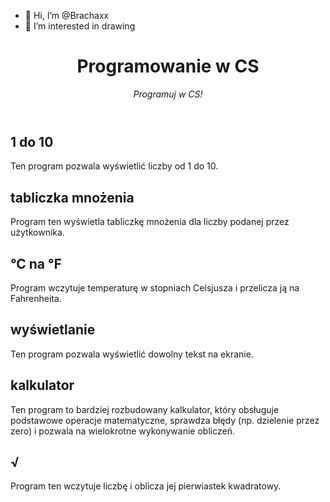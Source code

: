 - 👋 Hi, I’m @Brachaxx
- 👀 I’m interested in drawing

<!---
Brachaxx/Brachaxx is a ✨ special ✨ repository because its `README.md` (this file) appears on your GitHub profile.
You can click the Preview link to take a look at your changes.
--->
<header>

<!--
  <<< Author notes: Course header >>>
  Include a 1280×640 image, course title in sentence case, and a concise description in emphasis.
  In your repository settings: enable template repository, add your 1280×640 social image, auto delete head branches.
  Add your open source license, GitHub uses MIT license.
-->

# Programowanie w CS

_Programuj w CS!_

</header>

<!--
  <<< Author notes: Step 1 >>>
  Choose 3-5 steps for your course.
  The first step is always the hardest, so pick something easy!
  Link to docs.github.com for further explanations.
  Encourage users to open new tabs for steps!
-->

## 1 do 10
Ten program pozwala wyświetlić liczby od 1 do 10.

## tabliczka mnożenia
Program ten wyświetla tabliczkę mnożenia dla liczby podanej przez użytkownika.

## ℃ na ℉
Program wczytuje temperaturę w stopniach Celsjusza i przelicza ją na Fahrenheita.

## wyświetlanie
Ten program pozwala wyświetlić dowolny tekst na ekranie.

## kalkulator
Ten program to bardziej rozbudowany kalkulator, który obsługuje podstawowe operacje matematyczne, sprawdza błędy (np. dzielenie przez zero) i pozwala na wielokrotne wykonywanie obliczeń.

## √
Program ten wczytuje liczbę i oblicza jej pierwiastek kwadratowy.


